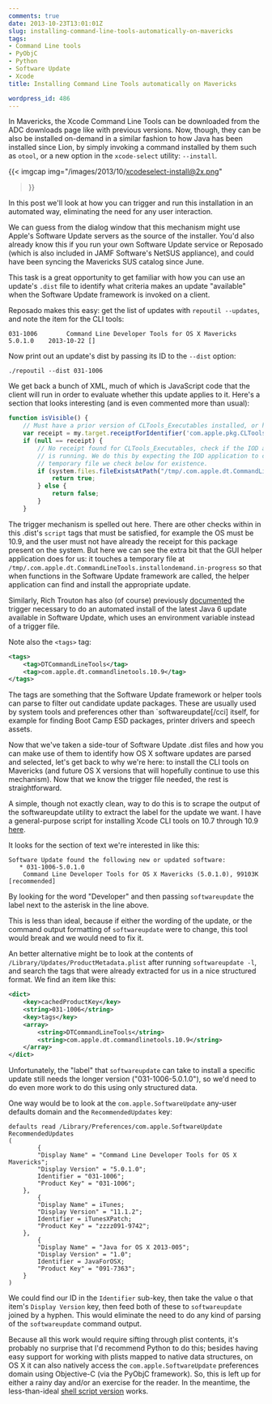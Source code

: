 ```yaml
---
comments: true
date: 2013-10-23T13:01:01Z
slug: installing-command-line-tools-automatically-on-mavericks
tags:
- Command Line tools
- PyObjC
- Python
- Software Update
- Xcode
title: Installing Command Line Tools automatically on Mavericks

wordpress_id: 486
---
```


In Mavericks, the Xcode Command Line Tools can be downloaded from the ADC downloads page like with previous versions. Now, though, they can be also be installed on-demand in a similar fashion to how Java has been installed since Lion, by simply invoking a command installed by them such as `otool`, or a new option in the `xcode-select` utility: `--install`.

{{< imgcap
    img="/images/2013/10/xcodeselect-install@2x.png"
>}}

In this post we'll look at how you can trigger and run this installation in an automated way, eliminating the need for any user interaction.

<!--more-->

We can guess from the dialog window that this mechanism might use Apple's Software Update servers as the source of the installer. You'd also already know this if you run your own Software Update service or Reposado (which is also included in JAMF Software's NetSUS appliance), and could have been syncing the Mavericks SUS catalog since June.

This task is a great opportunity to get familiar with how you can use an update's `.dist` file to identify what criteria makes an update "available" when the Software Update framework is invoked on a client.

Reposado makes this easy: get the list of updates with `repoutil --updates`, and note the item for the CLI tools:

`031-1006        Command Line Developer Tools for OS X Mavericks    5.0.1.0    2013-10-22 []`

Now print out an update's dist by passing its ID to the `--dist` option:

`./repoutil --dist 031-1006`

We get back a bunch of XML, much of which is JavaScript code that the client will run in order to evaluate whether this update applies to it. Here's a section that looks interesting (and is even commented more than usual):

```js
function isVisible() {
    // Must have a prior version of CLTools_Executables installed, or have the file marker that indicates and install-on-demand is in progress.
    var receipt = my.target.receiptForIdentifier('com.apple.pkg.CLTools_Executables');
    if (null == receipt) {
        // No receipt found for CLTools_Executables, check if the IOD application
        // is running. We do this by expecting the IOD application to create the
        // temporary file we check below for existence.
        if (system.files.fileExistsAtPath("/tmp/.com.apple.dt.CommandLineTools.installondemand.in-progress")) {
            return true;
        } else {
            return false;
        }
    }
```

The trigger mechanism is spelled out here. There are other checks within in this .dist's `script` tags that must be satisfied, for example the OS must be 10.9, and the user must not have already the receipt for this package present on the system. But here we can see the extra bit that the GUI helper application does for us: it touches a temporary file at `/tmp/.com.apple.dt.CommandLineTools.installondemand.in-progress` so that when functions in the Software Update framework are called, the helper application can find and install the appropriate update.


Similarly, Rich Trouton has also (of course) previously [documented](http://derflounder.wordpress.com/2013/06/24/installing-apples-updated-java-for-os-x-2013-004-and-java-for-mac-os-x-10-6-update-16-over-previous-versions/) the trigger necessary to do an automated install of the latest Java 6 update available in Software Update, which uses an environment variable instead of a trigger file.

Note also the `<tags>` tag:

```xml
<tags>
    <tag>DTCommandLineTools</tag>
    <tag>com.apple.dt.commandlinetools.10.9</tag>
</tags>
```

The tags are something that the Software Update framework or helper tools can parse to filter out candidate update packages. These are usually used by system tools and preferences other than `softwareupdate[/cci] itself, for example for finding Boot Camp ESD packages, printer drivers and speech assets.

Now that we've taken a side-tour of Software Update .dist files and how you can make use of them to identify how OS X software updates are parsed and selected, let's get back to why we're here: to install the CLI tools on Mavericks (and future OS X versions that will hopefully continue to use this mechanism). Now that we know the trigger file needed, the rest is straightforward.

A simple, though not exactly clean, way to do this is to scrape the output of the softwareupdate utility to extract the label for the update we want. I have a general-purpose script for installing Xcode CLI tools on 10.7 through 10.9 [here](https://github.com/timsutton/osx-vm-templates/blob/master/scripts/xcode-cli-tools.sh).

<!--TODO: Note that this continues to work with El Cap -->

It looks for the section of text we're interested in like this:

```
Software Update found the following new or updated software:
   * 031-1006-5.0.1.0
    Command Line Developer Tools for OS X Mavericks (5.0.1.0), 99103K [recommended]
```

By looking for the word "Developer" and then passing `softwareupdate` the label next to the asterisk in the line above.

This is less than ideal, because if either the wording of the update, or the command output formatting of `softwareupdate` were to change, this tool would break and we would need to fix it.

An better alternative might be to look at the contents of `/Library/Updates/ProductMetadata.plist` after running `softwareupdate -l`, and search  the tags that were already extracted for us in a nice structured format. We find an item like this:

```xml
<dict>
    <key>cachedProductKey</key>
    <string>031-1006</string>
    <key>tags</key>
    <array>
        <string>DTCommandLineTools</string>
        <string>com.apple.dt.commandlinetools.10.9</string>
    </array>
</dict>
```

Unfortunately, the "label" that `softwareupdate` can take to install a specific update still needs the longer version ("031-1006-5.0.1.0"), so we'd need to do even more work to do this using only structured data.

One way would be to look at the `com.apple.SoftwareUpdate` any-user defaults domain and the `RecommendedUpdates` key:

```
defaults read /Library/Preferences/com.apple.SoftwareUpdate RecommendedUpdates
(
        {
        "Display Name" = "Command Line Developer Tools for OS X Mavericks";
        "Display Version" = "5.0.1.0";
        Identifier = "031-1006";
        "Product Key" = "031-1006";
    },
        {
        "Display Name" = iTunes;
        "Display Version" = "11.1.2";
        Identifier = iTunesXPatch;
        "Product Key" = "zzzz091-9742";
    },
        {
        "Display Name" = "Java for OS X 2013-005";
        "Display Version" = "1.0";
        Identifier = JavaForOSX;
        "Product Key" = "091-7363";
    }
)
```

We could find our ID in the `Identifier` sub-key, then take the value o that item's `Display Version` key, then feed both of these to `softwareupdate` joined by a hyphen. This would eliminate the need to do any kind of parsing of the `softwareupdate` command output.

Because all this work would require sifting through plist contents, it's probably no surprise that I'd recommend Python to do this; besides having easy support for working with plists mapped to native data structures, on OS X it can also natively access the `com.apple.SoftwareUpdate` preferences domain using Objective-C (via the PyObjC framework). So, this is left up for either a rainy day and/or an exercise for the reader. In the meantime, the less-than-ideal <a href="https://github.com/timsutton/osx-vm-templates/blob/master/scripts/xcode-cli-tools.sh">shell script version</a> works.